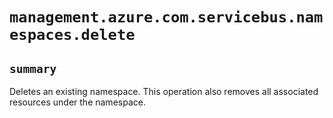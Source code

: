 # `management.azure.com.servicebus.namespaces.delete`

## `summary`
Deletes an existing namespace. This operation also removes all associated resources under the namespace.


